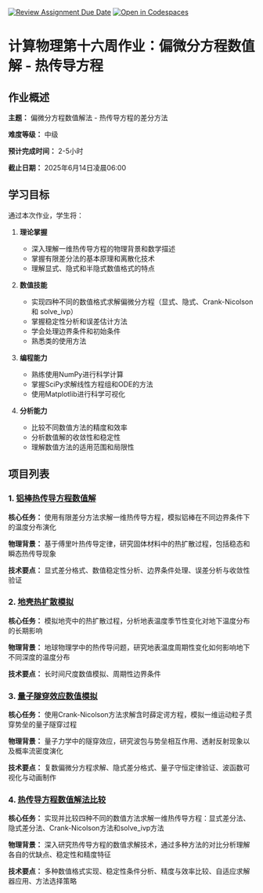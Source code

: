 [![Review Assignment Due Date](https://classroom.github.com/assets/deadline-readme-button-22041afd0340ce965d47ae6ef1cefeee28c7c493a6346c4f15d667ab976d596c.svg)](https://classroom.github.com/a/02YXnTX3)
[![Open in Codespaces](https://classroom.github.com/assets/launch-codespace-2972f46106e565e64193e422d61a12cf1da4916b45550586e14ef0a7c637dd04.svg)](https://classroom.github.com/open-in-codespaces?assignment_repo_id=19750057)
# 计算物理第十六周作业：偏微分方程数值解 - 热传导方程

## 作业概述

**主题：** 偏微分方程数值解法 - 热传导方程的差分方法

**难度等级：** 中级

**预计完成时间：** 2-5小时

**截止日期：** 2025年6月14日凌晨06:00

## 学习目标

通过本次作业，学生将：

1. **理论掌握**
   - 深入理解一维热传导方程的物理背景和数学描述
   - 掌握有限差分法的基本原理和离散化技术
   - 理解显式、隐式和半隐式数值格式的特点

2. **数值技能**
   - 实现四种不同的数值格式求解偏微分方程（显式、隐式、Crank-Nicolson 和 solve_ivp）
   - 掌握稳定性分析和误差估计方法
   - 学会处理边界条件和初始条件
   - 熟悉类的使用方法

3. **编程能力**
   - 熟练使用NumPy进行科学计算
   - 掌握SciPy求解线性方程组和ODE的方法
   - 使用Matplotlib进行科学可视化

4. **分析能力**
   - 比较不同数值方法的精度和效率
   - 分析数值解的收敛性和稳定性
   - 理解数值方法的适用范围和局限性

## 项目列表

### 1. [铝棒热传导方程数值解](./PROJECT_1_HEAT_DIFFUSION/项目说明.md)

**核心任务：** 使用有限差分方法求解一维热传导方程，模拟铝棒在不同边界条件下的温度分布演化

**物理背景：** 基于傅里叶热传导定律，研究固体材料中的热扩散过程，包括稳态和瞬态热传导现象

**技术要点：** 显式差分格式、数值稳定性分析、边界条件处理、误差分析与收敛性验证

### 2. [地壳热扩散模拟](./PROJECT_2_EARTH_CRUST_DIFFUSION/项目说明.md)

**核心任务：** 模拟地壳中的热扩散过程，分析地表温度季节性变化对地下温度分布的长期影响

**物理背景：** 地球物理学中的热传导问题，研究地表温度周期性变化如何影响地下不同深度的温度分布

**技术要点：** 长时间尺度数值模拟、周期性边界条件

### 3. [量子隧穿效应数值模拟](./PROJECT_3_QUANTUM_TUNNELING/项目说明.md)

**核心任务：** 使用Crank-Nicolson方法求解含时薛定谔方程，模拟一维运动粒子贯穿势垒的量子隧穿过程

**物理背景：** 量子力学中的隧穿效应，研究波包与势垒相互作用、透射反射现象以及概率流密度演化

**技术要点：** 复数偏微分方程求解、隐式差分格式、量子守恒定律验证、波函数可视化与动画制作

### 4. [热传导方程数值解法比较](./PROJECT_4_HEAT_EQUATION_METHODS/项目说明.md)

**核心任务：** 实现并比较四种不同的数值方法求解一维热传导方程：显式差分法、隐式差分法、Crank-Nicolson方法和solve_ivp方法

**物理背景：** 深入研究热传导方程的数值求解技术，通过多种方法的对比分析理解各自的优缺点、稳定性和精度特征

**技术要点：** 多种数值格式实现、稳定性条件分析、精度与效率比较、自适应求解器应用、方法选择策略




